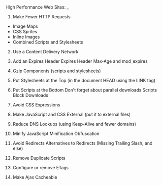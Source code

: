 High Performance Web Sites:
_

1. Make Fewer HTTP Requests

 * Image Maps
 * CSS Sprites
 * Inline Images
 * Combined Scripts and Stylesheets

2. Use a Content Delivery Network

3. Add an Expires Header
    Expires Header
    Max-Age and mod_expires

4. Gzip Components (scripts and stylesheets)

5. Put Stylesheets at the Top (in the document HEAD using the LINK tag)

6. Put Scripts at the Bottom
    Don't forget about parallel downloads
    Scripts Block Downloads

7. Avoid CSS Expressions

8. Make JavaScript and CSS External (put it to external files)

9. Reduce DNS Lookups (using Keep-Alive and fewer domains)

10. Minify JavaScript
    Minification
    Obfuscation

11. Avoid Redirects
    Alternatives to Redirects (Missing Trailing Slash, and else)

12. Remove Duplicate Scripts

13. Configure or remove ETags

14. Make Ajax Cacheable
